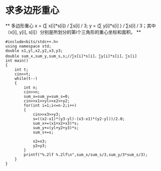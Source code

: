 # 求多边形重心
**
多边形重心 x = (∑ x[i]*s[i]) / ∑s[i] / 3;  y = (∑ y[i]*s[i] ) / ∑s[i] / 3；其中（x[i], y[i], s[i]）分别是所划分的第i个三角形的重心坐标和面积。
**

```
#include<bits/stdc++.h>
using namespace std;
double x1,yl,x2,y2,x3,y3;
double sum_x,sum_y,sum_s,s;//∑x[i]*s[i]、∑y[i]*s[i]、∑s[i] 
int main()
{
    int t;
    cin>>t;
    while(t--)
    {
        int n;
        cin>>n;
        sum_x=sum_y=sum_s=0;
        cin>>x1>>yl>>x2>>y2;
        for(int i=1;i<=n-2;i++)
        {
            cin>>x3>>y3;
            s=((x2-x1)*(y3-yl)-(x3-x1)*(y2-yl))/2.0;
            sum_x+=(x1+x2+x3)*s;
            sum_y+=(yl+y2+y3)*s;
            sum_s+=s;
 
            x2=x3;
            y2=y3;
        }
        printf("%.2lf %.2lf\n",sum_x/sum_s/3,sum_y/3*sum_s/3);
    }
}
```